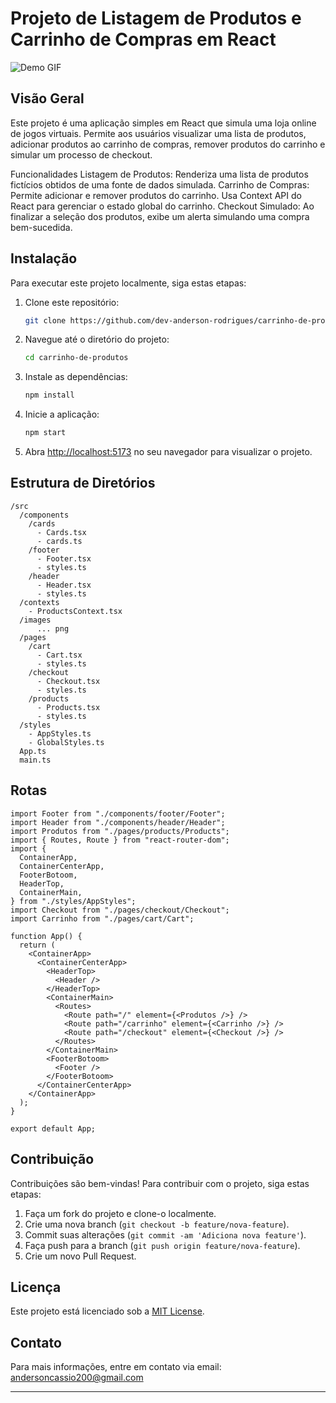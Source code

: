 <h1>Projeto de Listagem de Produtos e Carrinho de Compras em React</h1>

![Demo GIF](demo.gif)

## Visão Geral

Este projeto é uma aplicação simples em React que simula uma loja online de jogos virtuais. Permite aos usuários visualizar uma lista de produtos, adicionar produtos ao carrinho de compras, remover produtos do carrinho e simular um processo de checkout.

Funcionalidades
Listagem de Produtos: Renderiza uma lista de produtos fictícios obtidos de uma fonte de dados simulada.
Carrinho de Compras: Permite adicionar e remover produtos do carrinho. Usa Context API do React para gerenciar o estado global do carrinho.
Checkout Simulado: Ao finalizar a seleção dos produtos, exibe um alerta simulando uma compra bem-sucedida.

## Instalação

Para executar este projeto localmente, siga estas etapas:

1. Clone este repositório:
   ```bash
   git clone https://github.com/dev-anderson-rodrigues/carrinho-de-produtos.git
   ```
   
2. Navegue até o diretório do projeto:
   ```bash
   cd carrinho-de-produtos

   ```

3. Instale as dependências:
   ```bash
   npm install
   ```

4. Inicie a aplicação:
   ```bash
   npm start
   ```

5. Abra [http://localhost:5173](http://localhost:5173/) no seu navegador para visualizar o projeto.

## Estrutura de Diretórios

```
/src
  /components
    /cards
      - Cards.tsx
      - cards.ts
    /footer
      - Footer.tsx
      - styles.ts
    /header
      - Header.tsx
      - styles.ts
  /contexts
    - ProductsContext.tsx
  /images
      ... png
  /pages
    /cart
      - Cart.tsx
      - styles.ts
    /checkout
      - Checkout.tsx
      - styles.ts
    /products
      - Products.tsx
      - styles.ts
  /styles
    - AppStyles.ts
    - GlobalStyles.ts
  App.ts
  main.ts
```

## Rotas

```tsx
import Footer from "./components/footer/Footer";
import Header from "./components/header/Header";
import Produtos from "./pages/products/Products";
import { Routes, Route } from "react-router-dom";
import {
  ContainerApp,
  ContainerCenterApp,
  FooterBotoom,
  HeaderTop,
  ContainerMain,
} from "./styles/AppStyles";
import Checkout from "./pages/checkout/Checkout";
import Carrinho from "./pages/cart/Cart";

function App() {
  return (
    <ContainerApp>
      <ContainerCenterApp>
        <HeaderTop>
          <Header />
        </HeaderTop>
        <ContainerMain>
          <Routes>
            <Route path="/" element={<Produtos />} />
            <Route path="/carrinho" element={<Carrinho />} />
            <Route path="/checkout" element={<Checkout />} />
          </Routes>
        </ContainerMain>
        <FooterBotoom>
          <Footer />
        </FooterBotoom>
      </ContainerCenterApp>
    </ContainerApp>
  );
}

export default App;

```

## Contribuição

Contribuições são bem-vindas! Para contribuir com o projeto, siga estas etapas:

1. Faça um fork do projeto e clone-o localmente.
2. Crie uma nova branch (`git checkout -b feature/nova-feature`).
3. Commit suas alterações (`git commit -am 'Adiciona nova feature'`).
4. Faça push para a branch (`git push origin feature/nova-feature`).
5. Crie um novo Pull Request.

## Licença

Este projeto está licenciado sob a [MIT License](LICENSE).

## Contato

Para mais informações, entre em contato via email: andersoncassio200@gmail.com

---

